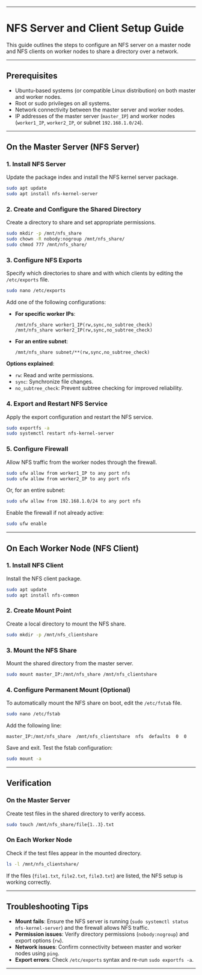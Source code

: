 
---

# NFS Server and Client Setup Guide

This guide outlines the steps to configure an NFS server on a master node and NFS clients on worker nodes to share a directory over a network.

---

## Prerequisites
- Ubuntu-based systems (or compatible Linux distribution) on both master and worker nodes.
- Root or sudo privileges on all systems.
- Network connectivity between the master server and worker nodes.
- IP addresses of the master server (`master_IP`) and worker nodes (`worker1_IP`, `worker2_IP`, or subnet `192.168.1.0/24`).

---

## On the Master Server (NFS Server)

### 1. Install NFS Server
Update the package index and install the NFS kernel server package.

```bash
sudo apt update
sudo apt install nfs-kernel-server
```

### 2. Create and Configure the Shared Directory
Create a directory to share and set appropriate permissions.

```bash
sudo mkdir -p /mnt/nfs_share
sudo chown -R nobody:nogroup /mnt/nfs_share/
sudo chmod 777 /mnt/nfs_share/
```

### 3. Configure NFS Exports
Specify which directories to share and with which clients by editing the `/etc/exports` file.

```bash
sudo nano /etc/exports
```

Add one of the following configurations:

- **For specific worker IPs**:
  ```
  /mnt/nfs_share worker1_IP(rw,sync,no_subtree_check)
  /mnt/nfs_share worker2_IP(rw,sync,no_subtree_check)
  ```

- **For an entire subnet**:
  ```
  /mnt/nfs_share subnet/**(rw,sync,no_subtree_check)
  ```

**Options explained**:
- `rw`: Read and write permissions.
- `sync`: Synchronize file changes.
- `no_subtree_check`: Prevent subtree checking for improved reliability.

### 4. Export and Restart NFS Service
Apply the export configuration and restart the NFS service.

```bash
sudo exportfs -a
sudo systemctl restart nfs-kernel-server
```

### 5. Configure Firewall
Allow NFS traffic from the worker nodes through the firewall.

```bash
sudo ufw allow from worker1_IP to any port nfs
sudo ufw allow from worker2_IP to any port nfs
```

Or, for an entire subnet:
```bash
sudo ufw allow from 192.168.1.0/24 to any port nfs
```

Enable the firewall if not already active:
```bash
sudo ufw enable
```

---

## On Each Worker Node (NFS Client)

### 1. Install NFS Client
Install the NFS client package.

```bash
sudo apt update
sudo apt install nfs-common
```

### 2. Create Mount Point
Create a local directory to mount the NFS share.

```bash
sudo mkdir -p /mnt/nfs_clientshare
```

### 3. Mount the NFS Share
Mount the shared directory from the master server.

```bash
sudo mount master_IP:/mnt/nfs_share /mnt/nfs_clientshare
```

### 4. Configure Permanent Mount (Optional)
To automatically mount the NFS share on boot, edit the `/etc/fstab` file.

```bash
sudo nano /etc/fstab
```

Add the following line:
```
master_IP:/mnt/nfs_share  /mnt/nfs_clientshare  nfs  defaults  0  0
```

Save and exit. Test the fstab configuration:
```bash
sudo mount -a
```

---

## Verification

### On the Master Server
Create test files in the shared directory to verify access.

```bash
sudo touch /mnt/nfs_share/file{1..3}.txt
```

### On Each Worker Node
Check if the test files appear in the mounted directory.

```bash
ls -l /mnt/nfs_clientshare/
```

If the files (`file1.txt`, `file2.txt`, `file3.txt`) are listed, the NFS setup is working correctly.

---

## Troubleshooting Tips
- **Mount fails**: Ensure the NFS server is running (`sudo systemctl status nfs-kernel-server`) and the firewall allows NFS traffic.
- **Permission issues**: Verify directory permissions (`nobody:nogroup`) and export options (`rw`).
- **Network issues**: Confirm connectivity between master and worker nodes using `ping`.
- **Export errors**: Check `/etc/exports` syntax and re-run `sudo exportfs -a`.

---

